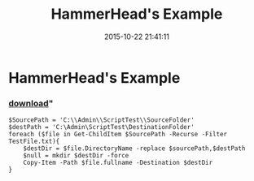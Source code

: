 ﻿---
pid:            6065
parent:         0
children:       
poster:         BattleChicken
title:          HammerHead's Example
date:           2015-10-22 21:41:11
format:         posh
---

# HammerHead's Example

### [download](6065.ps1)"



```posh
$SourcePath = 'C:\\Admin\\ScriptTest\\SourceFolder'
$destPath = 'C:\Admin\ScriptTest\DestinationFolder'
foreach ($file in Get-ChildItem $SourcePath -Recurse -Filter TestFile.txt){
    $destDir = $file.DirectoryName -replace $sourcePath,$destPath
    $null = mkdir $destDir -force
    Copy-Item -Path $file.fullname -Destination $destDir
}
```
